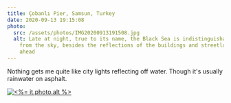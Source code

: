 ```yaml
---
title: Çobanlı Pier, Samsun, Turkey
date: 2020-09-13 19:15:08
photo:
  src: /assets/photos/IMG20200913191508.jpg
  alt: Late at night, true to its name, the Black Sea is indistinguishable
    from the sky, besides the reflections of the buildings and streetlamps
    ahead
---
```


Nothing gets me quite like city lights reflecting off water. Though it's usually rainwater on asphalt.

[![<%= it.photo.alt %>](<%= it.photo.src %>)](<%= it.photo.src %>)
